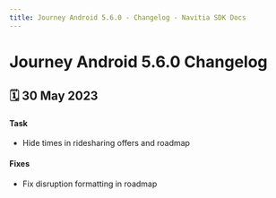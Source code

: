 ```yaml
---
title: Journey Android 5.6.0 - Changelog - Navitia SDK Docs
---
```


# Journey Android 5.6.0 Changelog

<h2>🗓 30 May 2023</h2>

#### Task
- Hide times in ridesharing offers and roadmap

#### Fixes
- Fix disruption formatting in roadmap
